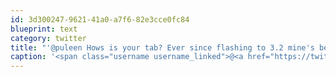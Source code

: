 ```yaml
---
id: 3d300247-9621-41a0-a7f6-82e3cce0fc84
blueprint: text
category: twitter
title: "'@puleen Hows is your tab? Ever since flashing to 3.2 mine's been rock-solid."
caption: '<span class="username username_linked">@<a href="https://twitter.com/puleen" title="Puleen Patel">puleen</a></span> Hows is your tab? Ever since flashing to 3.2 mine''s been rock-solid.'
---
```

